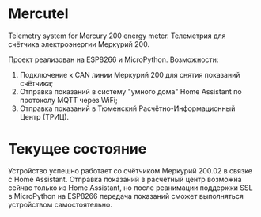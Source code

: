# Mercutel
Telemetry system for Mercury 200 energy meter.
Телеметрия для счётчика электроэнергии Меркурий 200.

Проект реализован на ESP8266 и MicroPython.
Возможности:
1. Подключение к CAN линии Меркурий 200 для снятия показаний счётчика;
2. Отправка показаний в систему "умного дома" Home Assistant по протоколу MQTT через WiFi;
3. Отправка показаний в Тюменский Расчётно-Информационный Центр (ТРИЦ).

# Текущее состояние
Устройство успешно работает со счётчиком Меркурий 200.02 в связке с Home Assistant. Отправка показаний в расчётный центр возможна сейчас только из Home Assistant, но после реанимации поддержки SSL в MicroPython на ESP8266 передача показаний сможет выполняться устройством самостоятельно.
